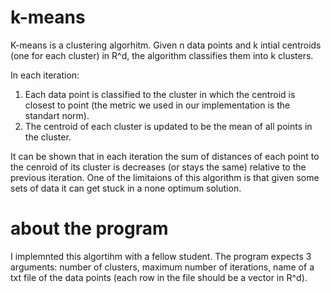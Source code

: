 # k-means
K-means is a clustering algorhitm. Given n data points and k intial centroids (one for each cluster) in R^d, the algorithm classifies them into k clusters.

In each iteration:
1. Each data point is classified to the cluster in which the centroid is closest to point (the metric we used in our implementation is the standart norm).
2. The centroid of each cluster is updated to be the mean of all points in the cluster.

It can be shown that in each iteration the sum of distances of each point to the cenroid of its cluster is decreases (or stays the same) relative to the previous iteration.
One of the limitaions of this algorithm is that given some sets of data it can get stuck in a none optimum solution.

# about the program
I implemnted this algortihm with a fellow student. The program expects 3 arguments: number of clusters, maximum number of iterations, name of a txt file of the data points (each row in the file should be a vector in R^d).
